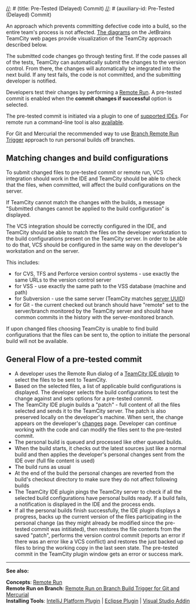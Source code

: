 [//]: # (title: Pre-Tested (Delayed) Commit)
[//]: # (auxiliary-id: Pre-Tested (Delayed) Commit)


An approach which prevents committing defective code into a build, so the entire team's process is not affected. [The diagrams](http://www.jetbrains.com/teamcity/features/delayed_commit.html) on the JetBrains TeamCity web pages provide visualization of the TeamCity approach described below. 

The submitted code changes go through testing first. If the code passes all of the tests, TeamCity can automatically submit the changes to the version control. From there, the changes will automatically be integrated into the next build. If any test fails, the code is not committed, and the submitting developer is notified.

Developers test their changes by performing a [Remote Run](remote-run.md). A pre\-tested commit is enabled when the __commit changes if successful__ option is selected.

The pre\-tested commit is initiated via a plugin to one of [supported IDEs](supported-platforms-and-environments.md). For remote run a command\-line tool is also [available](https://confluence.jetbrains.com/display/TW/Command+Line+Remote+Run+Tool).

For Git and Mercurial the recommended way to use [Branch Remote Run Trigger](branch-remote-run-trigger.md) approach to run personal builds off branches.


## Matching changes and build configurations


[//]: # (Internal note. Do not delete. "Pre-Tested \(Delayed\) Commitd256e43.txt")    


To submit changed files to pre\-tested commit or remote run, VCS integration should work in the IDE and TeamCity should be able to check that the files, when committed, will affect the build configurations on the server.

If TeamCity cannot match the changes with the builds, a message "Submitted changes cannot be applied to the build configuration" is displayed.


[//]: # (Internal note. Do not delete. "Pre-Tested \(Delayed\) Commitd256e52.txt")    


The VCS integration should be correctly configured in the IDE, and TeamCity should be able to match the files on the developer workstation to the build configurations present on the TeamCity server. In order to be able to do that, VCS should be configured in the same way on the developer's workstation and on the server.

This includes:
* for CVS, TFS and Perforce version control systems \- use exactly the same URLs to the version control server
* for VSS \- use exactly the same path to the VSS database (machine and path)
* for Subversion \- use the same server (TeamCity matches [server UUID](http://svnbook.red-bean.com/en/1.7/svn.reposadmin.maint.html#svn.reposadmin.maint.uuids))
* for Git \- the current checked out branch should have "remote" set to the server/branch monitored by the TeamCity server and should have common commits in the history with the server\-monitored branch.

If upon changed files choosing TeamCity is unable to find build configurations that the files can be sent to, the option to initiate the personal build will not be available.

## General Flow of a pre\-tested commit

* A developer uses the Remote Run dialog of a [TeamCity IDE plugin](installing-tools.md) to select the files to be sent to TeamCity.
* Based on the selected files, a list of applicable build configurations is displayed. The developer selects the build configurations to test the change against and sets options for a pre\-tested commit.
* The TeamCity IDE plugin builds a "patch" \- full content of all the files selected and sends it to the TeamCity server. The patch is also preserved locally on the developer's machine. When sent, the change appears on the developer's [changes](viewing-your-changes.md) page. Developer can continue working with the code and can modify the files sent to the pre\-tested commit.
* The personal build is queued and processed like other queued builds.
* When the build starts, it checks out the latest sources just like a normal build and then applies the developer's personal changes sent from the IDE over (full file content is used)
* The build runs as usual
* At the end of the build the personal changes are reverted from the build's checkout directory to make sure they do not affect following builds
* The TeamCity IDE plugin pings the TeamCity server to check if all the selected build configurations have personal builds ready. If a build fails, a notification is displayed in the IDE and the process ends.
* If all the personal builds finish successfully, the IDE plugin displays a progress, backs up the current version of the files participating in the personal change (as they might already be modified since the pre\-tested commit was intitiated), then restores the file contents from the saved "patch", performs the version control commit (reports an error if there was an error like a VCS conflict) and restores the just backed up files to bring the working copy in the last seen state. The pre\-tested commit in the TeamCity plugin window gets an error or success mark.


__  __

__See also:__



__Concepts__: [Remote Run](remote-run.md)        
__Remote Run on Branch__: [Remote Run on Branch Build Trigger for Git and Mercurial](branch-remote-run-trigger.md)       
__Installing Tools__: [IntelliJ Platform Plugin](intellij-platform-plugin.md) | [Eclipse Plugin](eclipse-plugin.md) | [Visual Studio Addin](visual-studio-addin.md)

